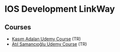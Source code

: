 # IOS Development LinkWay

## Courses

- [Kasım Adalan Udemy Course](https://www.udemy.com/course/ios-mobil-uygulama-gelistirme-egitimi-swift/) (TR)
- [Atıl Samancıoğlu Udemy Course](https://www.udemy.com/course/ios-gelistirme-kursu/) (TR)

